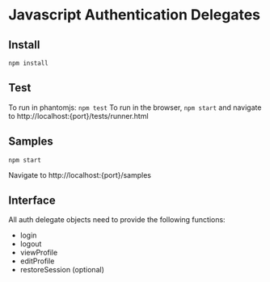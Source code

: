# Javascript Authentication Delegates

## Install
```npm install```

## Test
To run in phantomjs: ```npm test```
To run in the browser, ```npm start``` and navigate to http://localhost:{port}/tests/runner.html

## Samples
```npm start```

Navigate to http://localhost:{port}/samples

## Interface

All auth delegate objects need to provide the following functions:
  - login
  - logout
  - viewProfile
  - editProfile
  - restoreSession (optional)
